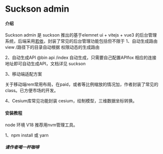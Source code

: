 # Suckson admin

#### 介绍
Suckson admin 是 suckson 推出的基于elemnet ui + vitejs + vue3  的后台管理系统，后端采用[若依](https://doc.ruoyi.vip)，封装了常见的后台管理功能包括但不限于
1、自动生成路由
view /路径下的目录自动根据 权限动态的生成路由

2、自动生成API
@bin api /index 自动生成，只需要自己配置APIfox 相应的连接地址即可自动生成API，文档详见 suckson

3、移动端适配方案

关于移动端rem常用布局，在paid，或者等比例缩放的情况加，作者封装了常见的class。已方便市场的开发。

4、Cesium库常见功能封装
cesium，绘制模型，三维数据坐标转换。



#### 安装教程
node 环境 V18 推荐用nvm管理工具。

1、npm install  或 yarn 


##### 请作者喝一杯咖啡


